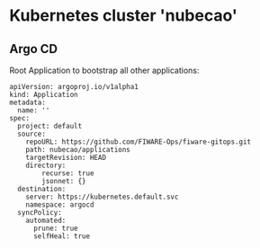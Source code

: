 # Kubernetes cluster 'nubecao'

## Argo CD

Root Application to bootstrap all other applications:

```
apiVersion: argoproj.io/v1alpha1
kind: Application
metadata:
  name: ''
spec:
  project: default
  source:
    repoURL: https://github.com/FIWARE-Ops/fiware-gitops.git
    path: nubecao/applications
    targetRevision: HEAD
    directory:
		recurse: true
		jsonnet: {}
  destination:
    server: https://kubernetes.default.svc
    namespace: argocd
  syncPolicy:
    automated:
      prune: true
      selfHeal: true
```